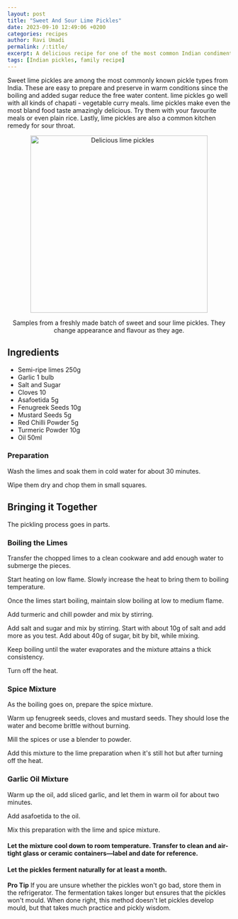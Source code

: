 ```yaml
---
layout: post
title: "Sweet And Sour Lime Pickles"
date: 2023-09-10 12:49:06 +0200
categories: recipes
author: Ravi Umadi
permalink: /:title/
excerpt: A delicious recipe for one of the most common Indian condiments, the lime pickles.
tags: [Indian pickles, family recipe]
---
```


Sweet lime pickles are among the most commonly known pickle types from India. These are easy to prepare and preserve in warm conditions since the boiling and added sugar reduce the free water content. lime pickles go well with all kinds of chapati - vegetable curry meals. lime pickles make even the most bland food taste amazingly delicious. Try them with your favourite meals or even plain rice. Lastly, lime pickles are also a common kitchen remedy for sour throat. 


<div style="text-align: center;">
  <img src="/images/sweet-sour-lime-pickles.png" alt="Delicious lime pickles" width="400" height="400">
  <p class="image-caption">Samples from a freshly made batch of sweet and sour lime pickles. They change appearance and flavour as they age.</p>
</div>

## Ingredients 
- Semi-ripe limes 250g
- Garlic 1 bulb
- Salt and Sugar
- Cloves 10
- Asafoetida 5g
- Fenugreek Seeds 10g
- Mustard Seeds 5g
- Red Chilli Powder 5g
- Turmeric Powder 10g
- Oil 50ml

### Preparation

Wash the limes and soak them in cold water for about 30 minutes. 

Wipe them dry and chop them in small squares. 

## Bringing it Together 
The pickling process goes in parts.

###  Boiling the Limes

Transfer the chopped limes to a clean cookware and add enough water to submerge the pieces. 

Start heating on low flame. Slowly increase the heat to bring them to boiling temperature. 

Once the limes start boiling, maintain slow boiling at low to medium flame. 

Add turmeric and chill powder and mix by stirring. 

Add salt and sugar and mix by stirring. Start with about 10g of salt and add more as you test. Add about 40g of sugar, bit by bit, while mixing.

Keep boiling until the water evaporates and the mixture attains a thick consistency. 

Turn off the heat. 

### Spice Mixture
As the boiling goes on, prepare the spice mixture. 

Warm up fenugreek seeds, cloves and mustard seeds. They should lose the water and become brittle without burning. 

Mill the spices or use a blender to powder. 

Add this mixture to the lime preparation when it's still hot but after turning off the heat. 

### Garlic Oil Mixture 

Warm up the oil, add sliced garlic, and let them in warm oil for about two minutes. 

Add asafoetida to the oil. 

Mix this preparation with the lime and spice mixture. 

#### Let the mixture cool down to room temperature. Transfer to clean and air-tight glass or ceramic containers—label and date for reference.

#### Let the pickles ferment naturally for at least a month.

**Pro Tip** If you are unsure whether the pickles won't go bad, store them in the refrigerator. The fermentation takes longer but ensures that the pickles won't mould. When done right, this method doesn't let pickles develop mould, but that takes much practice and pickly wisdom. 

